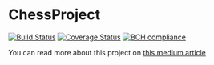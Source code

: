 # ChessProject

[![Build Status](https://travis-ci.org/lhcopetti/ChessProject.svg?branch=develop)](https://travis-ci.org/lhcopetti/ChessProject) 
[![Coverage Status](https://coveralls.io/repos/github/lhcopetti/ChessProject/badge.svg?branch=develop)](https://coveralls.io/github/lhcopetti/ChessProject?branch=develop)
[![BCH compliance](https://bettercodehub.com/edge/badge/lhcopetti/ChessProject?branch=develop)](https://bettercodehub.com/)

You can read more about this project on [this medium article](https://medium.com/@lhcopetti/a-horrific-chess-project-75f2ba1113d8)
